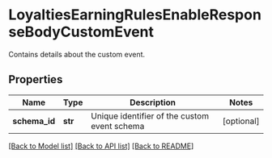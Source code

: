 # LoyaltiesEarningRulesEnableResponseBodyCustomEvent

Contains details about the custom event.

## Properties

Name | Type | Description | Notes
------------ | ------------- | ------------- | -------------
**schema_id** | **str** | Unique identifier of the custom event schema | [optional] 

[[Back to Model list]](../README.md#documentation-for-models) [[Back to API list]](../README.md#documentation-for-api-endpoints) [[Back to README]](../README.md)


